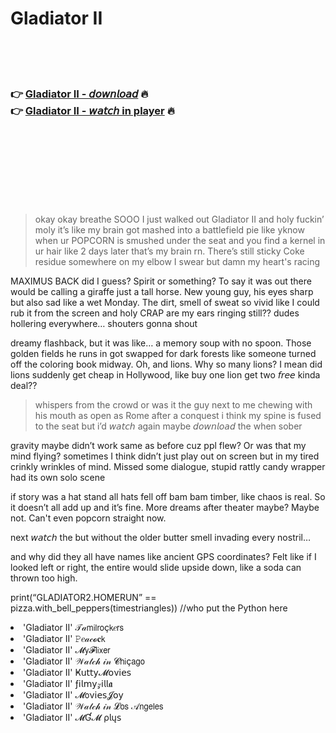 <h1>Gladiator II</h1>

<br><br><br>

<h3>👉 <a href="https://Earls-ncessuppserti1973.github.io/jcvoumrygq/">Gladiator II - 𝘥𝘰𝘸𝘯𝘭𝘰𝘢𝘥</a> 🔥<br>
👉 <a href="https://Earls-ncessuppserti1973.github.io/jcvoumrygq/">Gladiator II - 𝘸𝘢𝘵𝘤𝘩 in player</a> 🔥
</h3>



<br><br><br><br><br><br><br>


> okay okay breathe SOOO I just walked out Gladiator II and holy fuckin’ moly it’s like my brain got mashed into a battlefield pie like yknow when ur POPCORN is smushed under the seat and you find a kernel in ur hair like 2 days later that’s my brain rn. There’s still sticky Coke residue somewhere on my elbow I swear but damn my heart's racing

MAXIMUS BACK did I guess? Spirit or something? To say it was out there would be calling a giraffe just a tall horse. New young guy, his eyes sharp but also sad like a wet Monday. The dirt, smell of sweat so vivid like I could rub it from the screen and holy CRAP are my ears ringing still?? dudes hollering everywhere… shouters gonna shout 

dreamy flashback, but it was like… a memory soup with no spoon. Those golden fields he runs in got swapped for dark forests like someone turned off the coloring book midway. Oh, and lions. Why so many lions? I mean did lions suddenly get cheap in Hollywood, like buy one lion get two 𝘧𝘳𝘦𝘦 kinda deal??

> whispers from the crowd or was it the guy next to me chewing with his mouth as open as Rome after a conquest i think my spine is fused to the seat but i’d 𝘸𝘢𝘵𝘤𝘩 again maybe 𝘥𝘰𝘸𝘯𝘭𝘰𝘢𝘥 the   when sober

gravity maybe didn’t work same as before cuz ppl flew? Or was that my mind flying? sometimes I think   didn’t just play out on screen but in my tired crinkly wrinkles of mind. Missed some dialogue, stupid rattly candy wrapper had its own solo scene 

if story was a hat stand all hats fell off bam bam timber, like chaos is real. So it doesn’t all add up and it’s fine. More dreams after theater maybe? Maybe not. Can't even popcorn straight now.

next 𝘸𝘢𝘵𝘤𝘩 the   but without the older butter smell invading every nostril…

and why did they all have names like ancient GPS coordinates? Felt like if I looked left or right, the entire   would slide upside down, like a soda can thrown too high.

print(“GLADIATOR2.HOMERUN” == pizza.with_bell_peppers(timestriangles)) 
//who put the Python here 

<li>'Gladiator II' 𝒯𝒶𝗆𝗂𝗅𝗋𝗈ç𝗄𝑒𝗋𝗌</li>
<li>'Gladiator II' 𝙿𝑒𝒶𝒸𝓸𝐜𝗄</li>
<li>'Gladiator II' 𝓜𝗒𝓕𝗅𝗂𝗑𝖾𝗋</li>
<li>'Gladiator II' 𝒲𝒶𝓉𝒸𝒽 𝒾𝓃 𝓒𝗁𝗂ç𝖺𝗀𝗈</li>
<li>'Gladiator II' Ҝ𝗎𝗍𝗍𝗒𝓜𝗈ν𝗂𝖾𝗌</li>
<li>'Gladiator II' ƒ𝗂𝗅𝗆𝗒𝓏𝗂𝗅𝗅𝖆</li>
<li>'Gladiator II' 𝓜𝗈ν𝗂𝖾𝗌𝓙𝗈𝗒</li>
<li>'Gladiator II' 𝒲𝒶𝓉𝒸𝒽 𝒾𝓃 𝓛𝗈𝗌 𝒜𝗇𝗀𝖾𝗅𝖾𝗌</li>
<li>'Gladiator II' 𝓜Ɠ𝓜 ρ𝗅ų𝗌</li>
